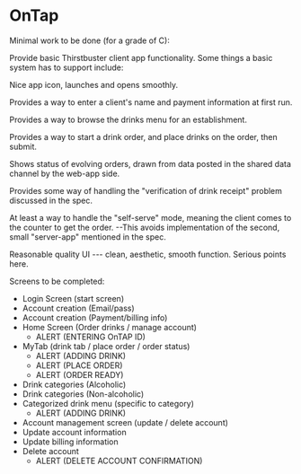 # OnTap

Minimal work to be done (for a grade of C):

Provide basic Thirstbuster client app functionality. Some things a basic system has to support include:

Nice app icon, launches and opens smoothly.

Provides a way to enter a client's name and payment information at first run.

Provides a way to browse the drinks menu for an establishment.

Provides a way to start a drink order, and place drinks on the order, then submit.

Shows status of evolving orders, drawn from data posted in the shared data channel by the web-app side.

Provides some way of handling the "verification of drink receipt" problem discussed in the spec.

At least a way to handle the "self-serve" mode, meaning the client comes to the counter to get the order.
--This avoids implementation of the second, small "server-app" mentioned in the spec.

Reasonable quality UI --- clean, aesthetic, smooth function. Serious points here.


Screens to be completed:
- Login Screen (start screen)
- Account creation (Email/pass)
- Account creation (Payment/billing info)
- Home Screen (Order drinks / manage account)
  - ALERT (ENTERING OnTAP ID)
- MyTab (drink tab / place order / order status)
  - ALERT (ADDING DRINK)
  - ALERT (PLACE ORDER)
  - ALERT (ORDER READY)
- Drink categories (Alcoholic)
- Drink categories (Non-alcoholic)
- Categorized drink menu (specific to category)
  - ALERT (ADDING DRINK)
- Account management screen (update / delete account)
- Update account information
- Update billing information
- Delete account
  - ALERT (DELETE ACCOUNT CONFIRMATION)
